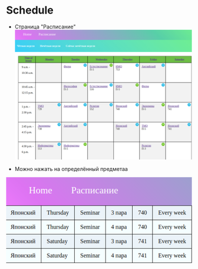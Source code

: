 # Schedule

- Страница "Расписание"
![rм](/readme1.png)

- Можно нажать на определённый предметаа

![vааdfqgаd](/readme2.png)
